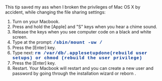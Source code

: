 <html><body><p>This tip saved my ass when I broken the privileges of  Mac OS X by accident, while changing the file sharing settings:
</p><ol><li>Turn on your Macbook.</li><li>Press and hold the [Apple] and "S" keys when you hear a chime sound.</li><li>Release the keys when you see computer code on a black and white screen.</li><li>Type at the prompt: <span style="color:rgb(0,51,144);font-weight:bold;letter-spacing:1px;font-family:Courier New;font-size:1em;">/sbin/mount -uw /</span></li><li>Press the [Enter] key.</li><li>Type next: <span style="color:rgb(0,51,144);font-weight:bold;letter-spacing:1px;font-family:Courier New;font-size:1em;">rm /var/db/.applesetupdone(rebuild user setups) or chmod (rebuild the user privilege)
</span></li><li>Press the [Enter] key.</li><li>Restart. Your Macbook will restart and you can create a new user and password by going through the installation wizard or reborn .</li></ol></body></html>